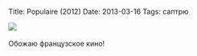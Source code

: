 Title: Populaire (2012)
Date: 2013-03-16
Tags: саптрю

<div class="text"><img src="https://dl.dropbox.com/u/140528/site/populaire-2012.jpg" /><br /><br />
Обожаю французское кино!</div>